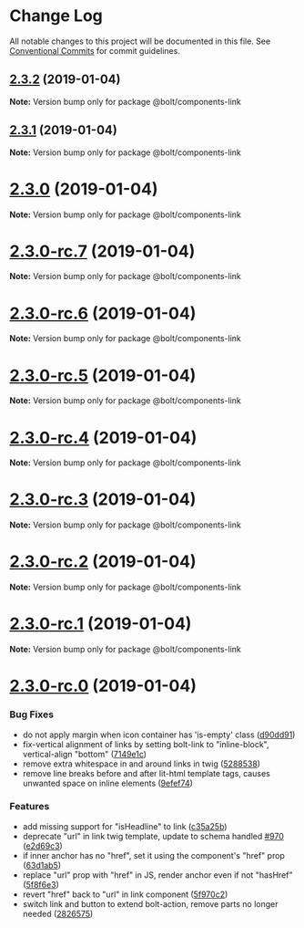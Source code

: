 # Change Log

All notable changes to this project will be documented in this file.
See [Conventional Commits](https://conventionalcommits.org) for commit guidelines.

## [2.3.2](https://github.com/bolt-design-system/bolt/tree/master/packages/components/bolt-link/compare/v2.3.1...v2.3.2) (2019-01-04)

**Note:** Version bump only for package @bolt/components-link





## [2.3.1](https://github.com/bolt-design-system/bolt/tree/master/packages/components/bolt-link/compare/v2.3.0...v2.3.1) (2019-01-04)

**Note:** Version bump only for package @bolt/components-link





# [2.3.0](https://github.com/bolt-design-system/bolt/tree/master/packages/components/bolt-link/compare/v2.3.0-rc.7...v2.3.0) (2019-01-04)

**Note:** Version bump only for package @bolt/components-link





# [2.3.0-rc.7](https://github.com/bolt-design-system/bolt/tree/master/packages/components/bolt-link/compare/v2.3.0-rc.6...v2.3.0-rc.7) (2019-01-04)

**Note:** Version bump only for package @bolt/components-link





# [2.3.0-rc.6](https://github.com/bolt-design-system/bolt/tree/master/packages/components/bolt-link/compare/v2.3.0-rc.5...v2.3.0-rc.6) (2019-01-04)

**Note:** Version bump only for package @bolt/components-link





# [2.3.0-rc.5](https://github.com/bolt-design-system/bolt/tree/master/packages/components/bolt-link/compare/v2.3.0-rc.4...v2.3.0-rc.5) (2019-01-04)

**Note:** Version bump only for package @bolt/components-link





# [2.3.0-rc.4](https://github.com/bolt-design-system/bolt/tree/master/packages/components/bolt-link/compare/v2.3.0-rc.3...v2.3.0-rc.4) (2019-01-04)

**Note:** Version bump only for package @bolt/components-link





# [2.3.0-rc.3](https://github.com/bolt-design-system/bolt/tree/master/packages/components/bolt-link/compare/v2.3.0-rc.2...v2.3.0-rc.3) (2019-01-04)

**Note:** Version bump only for package @bolt/components-link





# [2.3.0-rc.2](https://github.com/bolt-design-system/bolt/tree/master/packages/components/bolt-link/compare/v2.3.0-rc.1...v2.3.0-rc.2) (2019-01-04)

**Note:** Version bump only for package @bolt/components-link





# [2.3.0-rc.1](https://github.com/bolt-design-system/bolt/tree/master/packages/components/bolt-link/compare/vv2.3.0-rc.0...v2.3.0-rc.1) (2019-01-04)

**Note:** Version bump only for package @bolt/components-link





# [2.3.0-rc.0](https://github.com/bolt-design-system/bolt/tree/master/packages/components/bolt-link/compare/v2.2.1...v2.3.0-rc.0) (2019-01-04)


### Bug Fixes

* do not apply margin when icon container has 'is-empty' class ([d90dd91](https://github.com/bolt-design-system/bolt/tree/master/packages/components/bolt-link/commit/d90dd91))
* fix-vertical alignment of links by setting bolt-link to "inline-block", vertical-align "bottom" ([7149e1c](https://github.com/bolt-design-system/bolt/tree/master/packages/components/bolt-link/commit/7149e1c))
* remove extra whitespace in and around links in twig ([5288538](https://github.com/bolt-design-system/bolt/tree/master/packages/components/bolt-link/commit/5288538))
* remove line breaks before and after lit-html template tags, causes unwanted space on inline elements ([9efef74](https://github.com/bolt-design-system/bolt/tree/master/packages/components/bolt-link/commit/9efef74))


### Features

* add missing support for "isHeadline" to link ([c35a25b](https://github.com/bolt-design-system/bolt/tree/master/packages/components/bolt-link/commit/c35a25b))
* deprecate "url" in link twig template, update to schema handled [#970](https://github.com/bolt-design-system/bolt/tree/master/packages/components/bolt-link/issues/970) ([e2d69c3](https://github.com/bolt-design-system/bolt/tree/master/packages/components/bolt-link/commit/e2d69c3))
* if inner anchor has no "href", set it using the component's "href" prop ([63d1ab5](https://github.com/bolt-design-system/bolt/tree/master/packages/components/bolt-link/commit/63d1ab5))
* replace "url" prop with "href" in JS, render anchor even if not "hasHref" ([5f8f6e3](https://github.com/bolt-design-system/bolt/tree/master/packages/components/bolt-link/commit/5f8f6e3))
* revert "href" back to "url" in link component ([5f970c2](https://github.com/bolt-design-system/bolt/tree/master/packages/components/bolt-link/commit/5f970c2))
* switch link and button to extend bolt-action, remove parts no longer needed ([2826575](https://github.com/bolt-design-system/bolt/tree/master/packages/components/bolt-link/commit/2826575))
